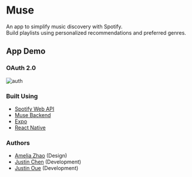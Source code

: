 # Muse
An app to simplify music discovery with Spotify.  
Build playlists using personalized recommendations and preferred genres. 


## App Demo
### OAuth 2.0  
![auth](https://media.giphy.com/media/SwTtgVrSu6woD9CaoZ/giphy.gif)


### Built Using
- [Spotify Web API](https://developer.spotify.com/documentation/web-api/)
- [Muse Backend](https://github.com/muse-org/muse-backend)
- [Expo](https://expo.io/)
- [React Native](https://facebook.github.io/react-native/)

### Authors
- [Amelia Zhao](https://ameliazhao.github.io/) (Design)
- [Justin Chen](https://github.com/justin-chen) (Development)
- [Justin Oue](https://github.com/jkcoue) (Development)
